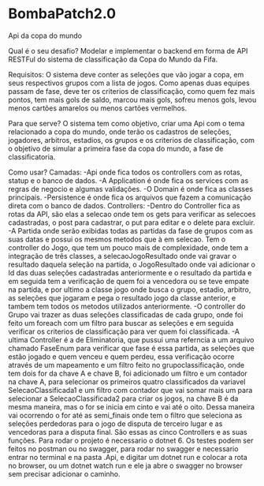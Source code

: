 # BombaPatch2.0
Api da copa do mundo

Qual é o seu desafio?
Modelar e implementar o backend em forma de API RESTFul do sistema de classificação da Copa 
do Mundo da Fifa.

Requisitos:
O sistema deve conter as seleções que vão jogar a copa, em seus respectivos grupos com a lista de jogos.
Como apenas duas equipes passam de fase, deve ter os criterios de classificação, como quem fez mais pontos, tem mais gols de saldo,
marcou mais gols, sofreu menos gols, levou menos cartões amarelos ou menos cartões vermelhos.

Para que serve?
O sistema tem como objetivo, criar uma Api com o tema relacionado a copa do mundo, onde terão os cadastros de seleções, jogadores, arbitros, estadios,
os grupos e os criterios de classificação, com o objetivo de simular a primeira fase da copa do mundo, a fase de classificatoria. 



Como usar?
Camadas:
-Api onde fica todos os controllers com as rotas, statup e o banco de dados.
-A Application é onde fica os services com as regras de negocio e algumas validações. 
-O Domain é onde fica as classes principais.
-Persistence é onde fica os arquivos que fazem a comunicação direta com o banco de dados.
Controllers:
-Dentro do Controller fica as rotas da API, são elas a selecao onde tem os gets para verificar as selecoes cadastradas, o post para cadastrar, o put para editar 
e o delete para excluir.
-A Partida onde serão exibidas todas as partidas da fase de grupos com as suas datas e possui os mesmos metodos que à em selecao.
Tem o controller do Jogo, que tem um pouco mais de complexidade, onde tem a integração de três classes, a selecaoJogoResultado onde vai gravar
o resultado daquela seleção na partida, o JogoResultado onde vai adicionar o Id das duas seleções cadastradas anteriormente e o resultado da partida
e em seguida tem a verificação de quem foi a vencedora ou se teve empate na partida, e por ultimo a classe jogo onde busca o grupo, estadio, arbitro,
as seleções que jogaram e pega o resultado jogo da classe anterior, e tambem tem todos os metodos utilizados anteriormente.
-O controller do Grupo vai trazer as duas seleções classificadas de cada grupo, onde foi feito um foreach com um filtro para buscar
as seleções e em seguida verificar os criterios de classificação para ver quem foi classificada.
-A ultima Controller é a de Eliminatoria, que pussui uma referncia a um arquivo chamado FaseEnum para verificar que fase é essa partida,
as seleções que estão jogado e quem venceu e quem perdeu, essa verificação ocorre através de um mapeamento e um filtro feito no grupoclassificação,
onde tem dois for da chave A e chave B, foi adicionado um filtro e um contador na chave A, para selecionar os primeiros quatro classificados da variavel
SelecaoClassificada1 e um filtro com contador que vai somar mais um para selecionar a SelecaoClassificada2 para criar os jogos, na chave B 
é da mesma maneira, mas o for se inicia em cinto e vai até o oito. Dessa maneira vai ocorrendo o for até as semi_finais onde tem o filtro que seleciona as seleções perdedoras para o jogo
de disputa de terceiro lugar e as vencedoras para a disputa final.
São essas as cinco Controllers e as suas funções.
Para rodar o projeto é necessario o dotnet 6.
Os testes podem ser feitos no postman ou no swagger, para rodar no swagger e necessario entrar no terminal e na pasta .Api, e digitar um dotnet run e colocar a rota no browser, 
ou um dotnet watch run e ele ja abre o swagger no browser sem precisar adicionar o caminho.




